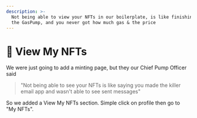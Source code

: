 ```yaml
---
description: >-
  Not being able to view your NFTs in our boilerplate, is like finishing using
  the GasPump, and you never got how much gas & the price
---
```


# 🎑 View My NFTs

We were just going to add a minting page, but they our Chief Pump Officer said&#x20;

> "Not being able to see your NFTs is like saying you made the killer email app and wasn't able to see sent messages"

So we added a View My NFTs section. Simple click on profile then go to "My NFTs".&#x20;
